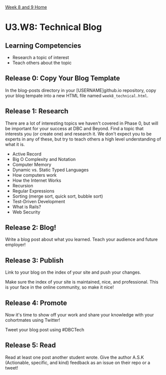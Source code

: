 [Week 8 and 9 Home](../)

# U3.W8: Technical Blog 

## Learning Competencies
- Research a topic of interest
- Teach others about the topic


## Release 0: Copy Your Blog Template
In the blog-posts directory in your [USERNAME]github.io repository, copy your blog tempate into a new HTML file named `week8_technical.html`.

## Release 1: Research

There are a lot of interesting topics we haven't covered in Phase 0, but will be important for your success at DBC and Beyond. Find a topic that interests you (or create one) and research it. We don't expect you to be experts in any of these, but try to teach others a high level understanding of what it is.

- Active Record
- Big O Complexity and Notation
- Computer Memory
- Dynamic vs. Static Typed Languages
- How computers work
- How the Internet Works
- Recursion
- Regular Expressions 
- Sorting (merge sort, quick sort, bubble sort)
- Test-Driven Development
- What is Rails?
- Web Security


## Release 2: Blog!
Write a blog post about what you learned. Teach your audience and future employer!

## Release 3: Publish
Link to your blog on the index of your site and push your changes. 

Make sure the index of your site is maintained, nice, and professional. This is your face in the online community, so make it nice!

## Release 4: Promote

Now it's time to show off your work and share your knowledge with your cohortmates using Twitter! 

Tweet your blog post using #DBCTech

## Release 5: Read

Read at least one post another student wrote. Give the author A.S.K (Actionable, specific, and kind) feedback as an issue on their repo or a tweet!
